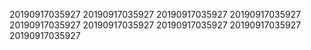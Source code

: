 20190917035927
20190917035927
20190917035927
20190917035927
20190917035927
20190917035927
20190917035927
20190917035927
20190917035927
